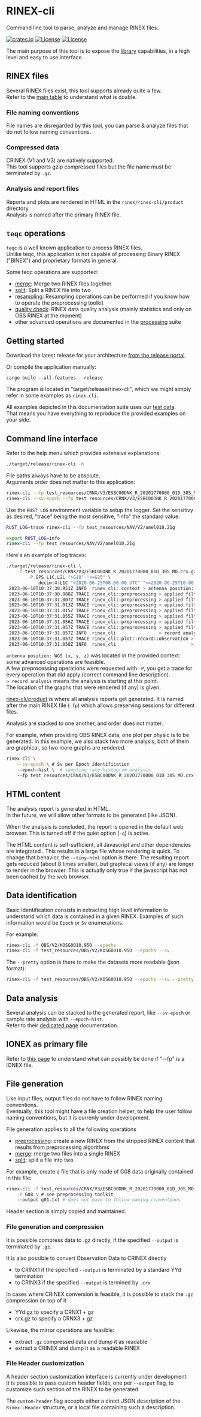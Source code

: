 RINEX-cli 
=========

Command line tool to parse, analyze and manage RINEX files.  

[![crates.io](https://img.shields.io/crates/v/rinex-cli.svg)](https://crates.io/crates/rinex-cli)
[![License](https://img.shields.io/badge/license-Apache%202.0-blue?style=flat-square)](https://github.com/gwbres/rinex/blob/main/LICENSE-APACHE)
[![License](https://img.shields.io/badge/license-MIT-blue?style=flat-square)](https://github.com/gwbres/rinex/blob/main/LICENSE-MIT) 

The main purpose of this tool is to expose the [library](https://github.com/gwbres/rinex/rinex) 
capabilities, in a high level and easy to use interface.

## RINEX files

Several RINEX files exist, this tool supports already quite a few.  
Refer to the 
[main table](https://github.com/gwbres/rinex/blob/main/README.md#supported-rinex-types)
to understand what is doable.

### File naming conventions

File names are disregarded by this tool, you can parse & analyze
files that do not follow naming conventions.

### Compressed data

CRINEX (V1 and V3) are natively supported.  
This tool supports gzip compressed files but the file name must be terminated by `.gz`.

### Analysis and report files

Reports and plots are rendered in HTML in the `rinex/rinex-cli/product` directory.  
Analysis is named after the primary RINEX file.

## `teqc` operations

`teqc` is a well known application to process RINEX files.   
Unlike teqc, this application is not capable of processing Binary RINEX ("BINEX") and 
proprietary formats in general.

Some teqc operations are supported:

- [merge](doc/merge.md): Merge two RINEX files together
- [split](doc/split.md): Split a RINEX file into two
- [resampling](doc/preprocessing.md): Resampling operations can be performed 
if you know how to operate the preprocessing toolkit
- [quality check](doc/qc.md): RINEX data quality analysis (mainly statistics and only on OBS RINEX at the moment)
- other advanced operations are documented in the [processing](doc/processing.md) suite

## Getting started

Download the latest release for your architecture 
[from the release portal](https://github.com/gwbres/rinex/releases).

Or compile the application manually:

```shell
cargo build --all-features --release
```

The program is located in  "target/release/rinex-cli",
which we might simply refer in some examples as `rinex-cli`.

All examples depicted in this documentation suite uses our
[test data](https://github.com/gwbres/rinex/tree/main/test_resources).  
That means you have everything to reproduce the provided examples on your side. 

## Command line interface

Refer to the help menu which provides extensive explanations:

```bash
./target/release/rinex-cli -h
```

File paths always have to be absolute.   
Arguments order does not matter to this application: 

```bash
rinex-cli --fp test_resources/CRNX/V3/ESBC00DNK_R_20201770000_01D_30S_MO.crx.gz
rinex-cli --sv-epoch --fp test_resources/CRNX/V3/ESBC00DNK_R_20201770000_01D_30S_MO.crx.gz 
```

Use the `RUST_LOG` environment variable to setup the logger.
Set the sensitivy as desired, "trace" being the most sensitive,
"info" the standard value:

```bash
RUST_LOG=trace rinex-cli --fp test_resources/NAV/V2/amel010.21g

export RUST_LOG=info
rinex-cli --fp test_resources/NAV/V2/amel010.21g
```

Here's an example of log traces: 

```bash
./target/release/rinex-cli \
    -f test_resources/CRNX/V3/ESBC00DNK_R_20201770000_01D_30S_MO.crx.gz \
        -P GPS L1C,L2L ">G18" "<=G25" \
            decim:4:L1C ">2020-06-25T08:00:00 UTC" "<=2020-06-25T10:00:00 UTC"
 2023-06-10T10:37:30.951Z INFO  rinex_cli::context > antenna position: WGS84 (3582105.291m 532589.7313m 5232754.8054m)
 2023-06-10T10:37:30.988Z TRACE rinex_cli::preprocessing > applied filter "GPS"
 2023-06-10T10:37:31.007Z TRACE rinex_cli::preprocessing > applied filter "L1C,L2L"
 2023-06-10T10:37:31.013Z TRACE rinex_cli::preprocessing > applied filter ">G18"
 2023-06-10T10:37:31.015Z TRACE rinex_cli::preprocessing > applied filter "<=G25"
 2023-06-10T10:37:31.055Z TRACE rinex_cli::preprocessing > applied filter "decim:4:L1C"
 2023-06-10T10:37:31.056Z TRACE rinex_cli::preprocessing > applied filter ">2020-06-25T08:00:00 UTC"
 2023-06-10T10:37:31.057Z TRACE rinex_cli::preprocessing > applied filter "<=2020-06-25T10:00:00 UTC"
 2023-06-10T10:37:31.057Z INFO  rinex_cli                > record analysis
 2023-06-10T10:37:31.057Z TRACE rinex_cli::plot::record::observation > Carrier cycles observations
 2023-06-10T10:37:31.058Z INFO  rinex_cli                            > graphs rendered in "product/ESBC00DNK_R_20201770000_01D_30S_MO/graphs.html"
```

`antenna position: WGS (x, y, z)` was located in the provided context: some advanced operations are feasible.  
A few preprocessing operations were requested with `-P`, you get a trace
for every operation that did apply (correct command line description).  
`> record analysis` means the analysis is starting at this point.   
The location of the graphs that were rendered (if any) is given.

[rinex-cli/product](product/) is where all analysis reports
get generated. It is named after the main RINEX file (`-fp`) which
allows preserving sessions for different files.

Analysis are stacked to one another, and order does not matter.  

For example, when providing OBS RINEX data, 
one plot per physic is to be generated. 
In this example, we also stack two more analysis,
both of them are graphical, so two more graphs are rendered.

```bash
rinex-cli \
    --sv-epoch \ # Sv per Epoch identification
    --epoch-hist \  # sampling rate histogram analysis
    --fp test_resources/CRNX/V3/ESBC00DNK_R_20201770000_01D_30S_MO.crx.gz 
```

## HTML content

The analysis report is generated in HTML.  
In the future, we will allow other formats to be generated
(like JSON). 

When the analysis is concluded, the report
is opened in the default web browser. This is turned off
if the quiet option (`-q`) is active.

The HTML content is self-sufficient, all Javascript
and other dependencies are integrated . 
This results in a large file whose rendering is quick.
To change that behavior, the `--tiny-html` option is there. 
The resulting report gets reduced (about 8 times smaller), but
graphical views (if any) are longer to render in the browser.
This is actually only true if the javascript has not been cached
by the web browser.

## Data identification

Basic Identification consists in extracting high level information to understand which 
data is contained in a given RINEX.
Examples of such information would be `Epoch` or `Sv` enumerations.

For example:

```bash
rinex-cli -f OBS/V2/KOSG0010.95O --epochs
rinex-cli -f test_resources/OBS/V2/KOSG0010.95O --epochs --sv
``` 

The `--pretty` option is there to make the datasets more readable (json format): 

```bash
rinex-cli -f test_resources/OBS/V2/KOSG0010.95O --epochs --sv --pretty
``` 

## Data analysis

Several analysis can be stacked to the generated report, 
like `--sv-epoch` or sample rate analysis with `--epoch-hist`.   
Refer to their [dedicated page](doc/analysis.md) documentation.

## IONEX as primary file

Refer to [this page](doc/ionex.md) to understand
what can possibly be done if "--fp" is a IONEX file.

## File generation

Like input files, output files do not have to follow RINEX naming conventions.  
Eventually, this tool might have a file creation helper, to help the user
follow naming conventions, but it is currenly under development.

File generation applies to all the following operations

* [preprocessing](doc/preprocessing.md): create a new RINEX from the stripped RINEX content
that results from preprocessing algorithms
* [merge](doc/merge.md): merge two files into a single RINEX
* [split](doc/split.md): split a file into two.

For example, create a file that is only made of G08 data originally contained in this file:

```bash
rinex-cli -f test_resources/CRNX/V3/ESBC00DNK_R_20201770000_01D_30S_MO.crx.gz \
    -P G08 \ # see preprocessing toolkit
    --output g01.txt # does not have to follow naming conventions
```

Header section is simply copied and maintained.

### File generation and compression

It is possible compress data to .gz directly, if the specified `--output` 
is terminated by `.gz`.

It is also possible to convert Observation Data to CRINEX directly
* to CRINX1 if the specified `--output` is terminated by a standard YYd termination
* to CRINX3 if the specified `--output` is termined by `.crx`

In cases where CRINEX conversion is feasible, 
it is possible to stack the `.gz` compression on top of it
* YYd.gz to specify a CRNX1 + gz
* crx.gz to specify a CRNX3 + gz

Likewise, the mirror operations are feasible:

* extract `.gz` compressed data and dump it as readable
* extract a CRINEX and dump it as a readable RINEX

### File Header customization

A header section customization interface is currently under development.  
It is possible to pass custom header fields, one per `--output` flag,
to customize such section of the RINEX to be generated.

The `custom-header` flag accepts either a direct JSON description
of the `Rinex::Header` structure, or a local file containing
such a description.
